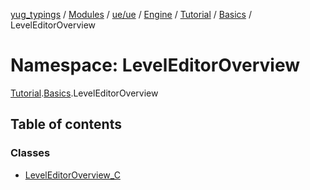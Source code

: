 [yug_typings](../README.md) / [Modules](../modules.md) / [ue/ue](ue_ue.md) / [Engine](ue_ue.Engine.md) / [Tutorial](ue_ue.Engine.Tutorial.md) / [Basics](ue_ue.Engine.Tutorial.Basics.md) / LevelEditorOverview

# Namespace: LevelEditorOverview

[Tutorial](ue_ue.Engine.Tutorial.md).[Basics](ue_ue.Engine.Tutorial.Basics.md).LevelEditorOverview

## Table of contents

### Classes

- [LevelEditorOverview\_C](../classes/ue_ue.Engine.Tutorial.Basics.LevelEditorOverview.LevelEditorOverview_C.md)
